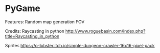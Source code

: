 # PyGame

Features:
Random map generation
FOV

Credits:
Raycasting in python
http://www.roguebasin.com/index.php?title=Raycasting_in_python

Sprites
https://o-lobster.itch.io/simple-dungeon-crawler-16x16-pixel-pack